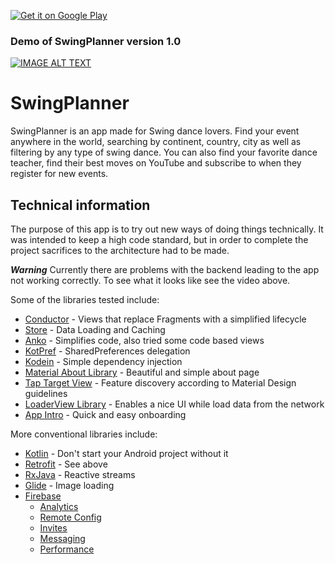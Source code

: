 <a href='https://play.google.com/store/apps/details?id=com.oskhoj.swingplanner&pcampaignid=MKT-Other-global-all-co-prtnr-py-PartBadge-Mar2515-1'><img alt='Get it on Google Play' src='https://play.google.com/intl/en_us/badges/images/generic/en_badge_web_generic.png'/></a>

### Demo of SwingPlanner version 1.0

[![IMAGE ALT TEXT](http://img.youtube.com/vi/onVIH1DY2yc/0.jpg)](https://www.youtube.com/watch?v=onVIH1DY2yc "SwingPlanner Demo")

# SwingPlanner
SwingPlanner is an app made for Swing dance lovers. Find your event anywhere in the world, searching by continent, country, city as well as filtering by any type of swing dance. You can also find your favorite dance teacher, find their best moves on YouTube and subscribe to when they register for new events.

## Technical information
The purpose of this app is to try out new ways of doing things technically. It was intended to keep a high code standard, but in order to complete the project sacrifices to the architecture had to be made.

__*Warning*__ Currently there are problems with the backend leading to the app not working correctly. To see what it looks like see the video above.

Some of the libraries tested include:

* [Conductor](https://github.com/bluelinelabs/Conductor) - Views that replace Fragments with a simplified lifecycle
* [Store](https://github.com/NYTimes/Store) - Data Loading and Caching
* [Anko](https://github.com/Kotlin/anko) - Simplifies code, also tried some code based views
* [KotPref](https://github.com/chibatching/Kotpref) - SharedPreferences delegation
* [Kodein](https://github.com/Kodein-Framework/Kodein-DI/) - Simple dependency injection
* [Material About Library](https://github.com/daniel-stoneuk/material-about-library) - Beautiful and simple about page
* [Tap Target View](https://github.com/KeepSafe/TapTargetView) - Feature discovery according to Material Design guidelines
* [LoaderView Library](https://github.com/elye/loaderviewlibrary) - Enables a nice UI while load data from the network
* [App Intro](https://github.com/PaoloRotolo/AppIntro) - Quick and easy onboarding

More conventional libraries include:

* [Kotlin](https://github.com/JetBrains/kotlin) - Don't start your Android project without it
* [Retrofit](http://square.github.io/retrofit/) - See above
* [RxJava](https://github.com/ReactiveX/RxJava) - Reactive streams
* [Glide](https://github.com/bumptech/glide) - Image loading
* [Firebase](https://firebase.google.com/)
  * [Analytics](https://firebase.google.com/docs/analytics/)
  * [Remote Config](https://firebase.google.com/docs/remote-config/)
  * [Invites](https://firebase.google.com/docs/invites/)
  * [Messaging](https://firebase.google.com/docs/cloud-messaging/)
  * [Performance](https://firebase.google.com/products/performance/)